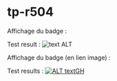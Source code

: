 # tp-r504

Affichage du badge :

Test result : ![text ALT](https://github.com/Nassime-L/tp-r504/actions/workflows/pytest.yml/badge.svg)

Affichage du badge (en lien image) :

Test results : [![ALT textGH](https://github.com/Nassime-L/tp-r504/actions/workflows/pytest.yml/badge.svg)](https://github.com/Nassime-L/tp-r504/actions)
